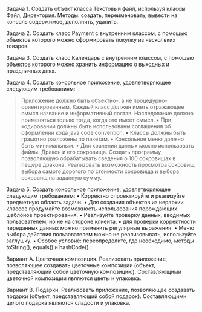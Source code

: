 Задача 1. 
Создать объект класса Текстовый файл, используя классы Файл, Директория. Методы: создать, переименовать, 
вывести на консоль содержимое, дополнить, удалить.

Задача 2. 
Создать класс Payment с внутренним классом, с помощью объектов которого можно сформировать покупку из 
нескольких товаров.

Задача 3.
Создать класс Календарь с внутренним классом, с помощью объектов которого можно хранить информацию о 
выходных и праздничных днях.

Задача 4.
Создать консольное приложение, удовлетворяющее следующим требованиям:
> Приложение должно быть объектно-, а не процедурно-ориентированным. 
> Каждый класс должен иметь отражающее смысл название и информативный состав. 
> Наследование должно применяться только тогда, когда это имеет смысл. 
• При кодировании должны быть использованы соглашения об оформлении кода java code convention. 
• Классы должны быть грамотно разложены по пакетам. 
• Консольное меню должно быть минимальным. 
• Для хранения данных можно использовать файлы.
Дракон и его сокровища.  Создать программу, позволяющую обрабатывать сведения о 100 сокровищах в пещере 
дракона.  Реализовать  возможность  просмотра  сокровищ,  выбора  самого  дорогого  по  стоимости  сокровища  и 
выбора сокровищ на заданную сумму.

Задача 5.
Создать консольное приложение, удовлетворяющее следующим требованиям: 
•  Корректно спроектируйте и реализуйте предметную область задачи. 
•  Для создания объектов из иерархии классов продумайте возможность использования порождающих шаблонов 
проектирования.
•  Реализуйте проверку данных, вводимых пользователем, но не на стороне клиента.
•  для проверки корректности переданных данных можно применить регулярные выражения.
•  Меню выбора действия пользователем можно не реализовывать, используйте заглушку.
•  Особое условие: переопределите, где необходимо, методы toString(), equals() и hashCode().

Вариант A. Цветочная композиция. Реализовать приложение, позволяющее создавать цветочные композиции
(объект, представляющий собой цветочную композицию). Составляющими цветочной композиции являются цветы 
и упаковка.

Вариант B. Подарки. Реализовать приложение, позволяющее создавать подарки (объект, представляющий собой 
подарок). Составляющими целого подарка являются сладости и упаковка.
